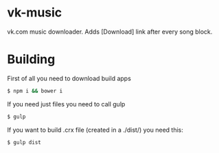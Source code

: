 # vk-music
vk.com music downloader. Adds [Download] link after every song block.

# Building
First of all you need to download build apps
```sh
$ npm i && bower i
```

If you need just files you need to call gulp
```sh
$ gulp
```

If you want to build .crx file (created in a ./dist/) you need this:
```sh
$ gulp dist
```
